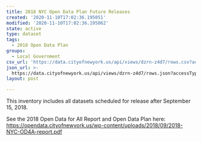 ```yaml
---
title: 2018 NYC Open Data Plan Future Releases
created: '2020-11-10T17:02:36.195051'
modified: '2020-11-10T17:02:36.195062'
state: active
type: dataset
tags:
  - 2018 Open Data Plan
groups:
  - Local Government
csv_url: 'https://data.cityofnewyork.us/api/views/dzrn-z4d7/rows.csv?accessType=DOWNLOAD'
json_url: >-
  https://data.cityofnewyork.us/api/views/dzrn-z4d7/rows.json?accessType=DOWNLOAD
layout: post

---
```

This inventory includes all datasets scheduled for release after September 15, 2018. 

See the 2018 Open Data for All Report and Open Data Plan here: https://opendata.cityofnewyork.us/wp-content/uploads/2018/09/2018-NYC-OD4A-report.pdf
